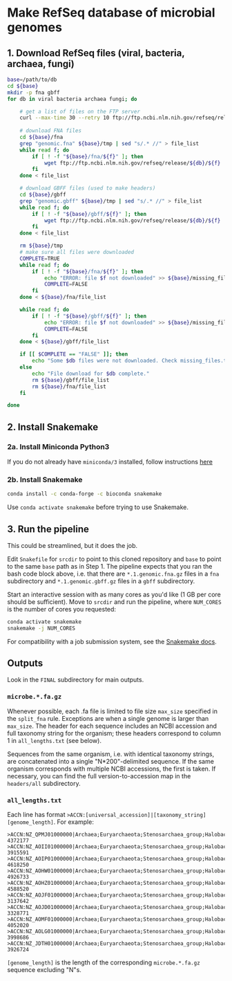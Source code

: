 # Make RefSeq database of microbial genomes 

## 1. Download RefSeq files (viral, bacteria, archaea, fungi)
```bash
base=/path/to/db
cd ${base}
mkdir -p fna gbff 
for db in viral bacteria archaea fungi; do 

	# get a list of files on the FTP server 
	curl --max-time 30 --retry 10 ftp://ftp.ncbi.nlm.nih.gov/refseq/release/${db}/ > ${base}/tmp
	
	# download FNA files 
	cd ${base}/fna 
	grep "genomic.fna" ${base}/tmp | sed "s/.* //" > file_list
	while read f; do
		if [ ! -f "${base}/fna/${f}" ]; then 
			wget ftp://ftp.ncbi.nlm.nih.gov/refseq/release/${db}/${f}
		fi
	done < file_list

	# download GBFF files (used to make headers)
	cd ${base}/gbff
	grep "genomic.gbff" ${base}/tmp | sed "s/.* //" > file_list
	while read f; do
		if [ ! -f "${base}/gbff/${f}" ]; then 
			wget ftp://ftp.ncbi.nlm.nih.gov/refseq/release/${db}/${f}
		fi
	done < file_list

	rm ${base}/tmp
	# make sure all files were downloaded
	COMPLETE=TRUE
	while read f; do
		if [ ! -f "${base}/fna/${f}" ]; then 
			echo "ERROR: file $f not downloaded" >> ${base}/missing_files.txt
			COMPLETE=FALSE
		fi 
	done < ${base}/fna/file_list 

	while read f; do
		if [ ! -f "${base}/gbff/${f}" ]; then 
			echo "ERROR: file $f not downloaded" >> ${base}/missing_files.txt
			COMPLETE=FALSE
		fi 
	done < ${base}/gbff/file_list 

	if [[ $COMPLETE == "FALSE" ]]; then 
		echo "Some $db files were not downloaded. Check missing_files.txt."
	else 
		echo "File download for $db complete."
		rm ${base}/gbff/file_list
		rm ${base}/fna/file_list
	fi

done 
```

## 2. Install Snakemake 
### 2a. Install Miniconda Python3  
If you do not already have `miniconda/3` installed, follow instructions [here](https://conda.io/en/latest/miniconda.html)
### 2b. Install Snakemake  
```bash
conda install -c conda-forge -c bioconda snakemake
```
Use `conda activate snakemake` before trying to use Snakemake. 

## 3. Run the pipeline 
This could be streamlined, but it does the job.  

Edit `Snakefile` for `srcdir` to point to this cloned repository and `base` to point to the same `base` path as in Step 1. The pipeline expects that you ran the bash code block above, i.e. that there are `*.1.genomic.fna.gz` files in a `fna` subdirectory and `*.1.genomic.gbff.gz` files in a `gbff` subdirectory. 

Start an interactive session with as many cores as you'd like (1 GB per core should be sufficient). Move to `srcdir` and run the pipeline, where `NUM_CORES` is the number of cores you requested:
```bash
conda activate snakemake
snakemake -j NUM_CORES
```

For compatibility with a job submission system, see the [Snakemake docs](https://snakemake.readthedocs.io/en/v5.1.4/executable.html#cluster-execution).

## Outputs
Look in the `FINAL` subdirectory for main outputs. 
### `microbe.*.fa.gz`
Whenever possible, each .fa file is limited to file size `max_size` specified in the `split_fna` rule. Exceptions are when a single genome is larger than `max_size`. The header for each sequence includes an NCBI accession and full taxonomy string for the organism; these headers correspond to column 1 in `all_lengths.txt` (see below).  

Sequences from the same organism, i.e. with identical taxonomy strings, are concatenated into a single "N\*200"-delimited sequence. If the same organism corresponds with multiple NCBI accessions, the first is taken. If necessary, you can find the full version-to-accession map in the `headers/all` subdirectory. 

### `all_lengths.txt`
Each line has format `>ACCN:[universal_accession]|[taxonomy_string]	[genome_length]`. For example:
```
>ACCN:NZ_QPMJ01000000|Archaea;Euryarchaeota;Stenosarchaea_group;Halobacteria;Halobacteriales;Halobacteriaceae;Halorussus;Halorussus_rarus     4372177
>ACCN:NZ_AOII01000000|Archaea;Euryarchaeota;Stenosarchaea_group;Halobacteria;Natrialbales;Natrialbaceae;Natrinema;Natrinema_pallidum_DSM_3751 3915591
>ACCN:NZ_AOIP01000000|Archaea;Euryarchaeota;Stenosarchaea_group;Halobacteria;Natrialbales;Natrialbaceae;Natrialba;Natrialba_aegyptia_DSM_13077        4618250
>ACCN:NZ_AOHW01000000|Archaea;Euryarchaeota;Stenosarchaea_group;Halobacteria;Natrialbales;Natrialbaceae;Natronorubrum;Natronorubrum_tibetense_GA33    4926733
>ACCN:NZ_AOHZ01000000|Archaea;Euryarchaeota;Stenosarchaea_group;Halobacteria;Natrialbales;Natrialbaceae;Natronolimnobius;Natronolimnobius_innermongolicus_JCM_12255   4588520
>ACCN:NZ_AOJF01000000|Archaea;Euryarchaeota;Stenosarchaea_group;Halobacteria;Haloferacales;Halorubraceae;Halorubrum;Halorubrum_distributumgroup;Halorubrum_litoreum_JCM_13561 3137642
>ACCN:NZ_AOJD01000000|Archaea;Euryarchaeota;Stenosarchaea_group;Halobacteria;Haloferacales;Halorubraceae;Halorubrum;Halorubrum_tebenquichense_DSM_14210       3328771
>ACCN:NZ_AOMF01000000|Archaea;Euryarchaeota;Stenosarchaea_group;Halobacteria;Halobacteriales;Halococcaceae;Halococcus;Halococcus_thailandensis_JCM_13552      4052020
>ACCN:NZ_AOLG01000000|Archaea;Euryarchaeota;Stenosarchaea_group;Halobacteria;Haloferacales;Haloferacaceae;Haloferax;Haloferax_prahovense_DSM_18310    3998686
>ACCN:NZ_JDTH01000000|Archaea;Euryarchaeota;Stenosarchaea_group;Halobacteria;Halobacteriales;Halobacteriaceae;Haladaptatus;Haladaptatus_cibarius_D43  3926724
```
`[genome_length]` is the length of the corresponding `microbe.*.fa.gz` sequence excluding "N"s. 
